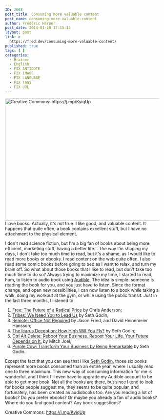 ```yaml
---
ID: 2668
post_title: Consuming more valuable content
post_name: consuming-more-valuable-content
author: Frédéric Harper
post_date: 2014-01-20 17:15:15
layout: post
link: >
  https://fred.dev/consuming-more-valuable-content/
published: true
tags: [ ]
categories:
  - Brainer
  - English
  - FIX ANTIDOTE
  - FIX IMAGE
  - FIX LANGUAGE
  - FIX TAGS
  - FIX URL
---
```

<img src="http://fred.dev/wp-content/uploads/2014/01/listen.jpg" alt="Creative Commons: https://j.mp/KyiqUp" width="600" height="400" />
I love books. Actually, it's not true: I like good, and valuable content. It happens that quite often, a book contains excellent stuff, but I have no attachment to the physical element.

I don't read science fiction, but I'm a big fan of books about being more efficient, marketing stuff, having a better life... The way I'm shaping my days, I don't take too much time to read, but it's a shame, as I would like to read more books or ebooks. I read content on the web quite often. I also read some comic books before going to bed as I want to relax, and turn my brain off. So what about those books that I like to read, but don't take too much time to do so? Always trying to maximize my time, I started to read, hum, to listen to audio book using <a title="Audible website" href="https://www.audible.com/">Audible</a>. The idea is simple: someone is reading the book for you, and you just have to listen. Since the format change, and open new possibilities, I can now listen to a book while taking a walk, doing my workout at the gym, or while using the public transit. Just in the last three months, I listened to:
<ol>
 	<li><a title="Amazon link for the book Free: The Future of a Radical Price" href="https://www.amazon.ca/gp/product/1401322905/">Free: The Future of a Radical Price</a> by Chris Anderson;</li>
 	<li><a title="Amazon link for the book Tribes: We Need You to Lead Us" href="https://www.amazon.ca/gp/product/1591842336/">Tribes: We Need You to Lead Us</a> by Seth Godin;</li>
 	<li><a title="Amazon link for the book Remote: Office Not Required" href="https://www.amazon.ca/gp/product/0804137501/">Remote: Office Not Required</a> by Jason Fried, and David Heinemeier Hansson;</li>
 	<li><a title="Amazon link for the book The Icarus Deception: How High Will You Fly?" href="https://www.amazon.ca/gp/product/1591846072/">The Icarus Deception: How High Will You Fly?</a> by Seth Godin;</li>
 	<li><a title="Amazon link for the book Ctrl Alt Delete: Reboot Your Business. Reboot Your Life. Your Future Depends on It." href="https://www.amazon.ca/gp/product/1455523305">Ctrl Alt Delete: Reboot Your Business. Reboot Your Life. Your Future Depends on It.</a> by Mitch Joel;</li>
 	<li><a title="Amazon link for the book Purple Cow: Transform Your Business by Being Remarkable" href="https://www.amazon.ca/gp/product/1591843170/">Purple Cow: Transform Your Business by Being Remarkable</a> by Seth Godin.</li>
</ol>
Except the fact that you can see that I like <a title="Seth Godin's blog" href="https://sethgodin.typepad.com/">Seth Godin</a>, those six books represent more books consumed than an entire year, where I usually read one to three maximum. This new way of consuming information for me is wonderful, and I think I'll even have to upgrade my Audible account to be able to get more book. Not all the books are there, but since I tend to look for books people suggest me, they seems to be quite popular, and fortunately, has been created as audiobooks too. Are you reading a lot of books? Do you prefer ebooks? Or maybe you already a fan of audio books? Where do you find good content? Any book suggestions?

Creative Commons: https://j.mp/KyiqUp